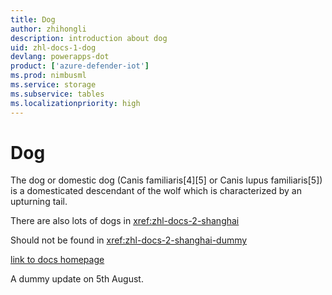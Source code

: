 ```yaml
---
title: Dog
author: zhihongli
description: introduction about dog
uid: zhl-docs-1-dog
devlang: powerapps-dot
product: ['azure-defender-iot']
ms.prod: nimbusml
ms.service: storage
ms.subservice: tables
ms.localizationpriority: high
---
```

# Dog

The dog or domestic dog (Canis familiaris[4][5] or Canis lupus familiaris[5]) is a domesticated descendant of the wolf which is characterized by an upturning tail.  

There are also lots of dogs in <xref:zhl-docs-2-shanghai> 

Should not be found in <xref:zhl-docs-2-shanghai-dummy> 

[link to docs homepage](https://ppe.docs.microsoft.com/en-us/test-page/index)

A dummy update on 5th August.
